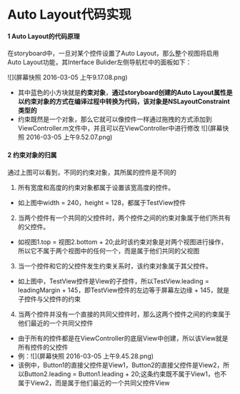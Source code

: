 #  Auto Layout代码实现

#### 1 Auto Layout的代码原理
在storyboard中，一旦对某个控件设置了Auto Layout，那么整个视图将启用Auto Layout功能，其Interface Bulider左侧导航栏中的面板如下：

![](屏幕快照 2016-03-05 上午9.17.08.png)
- 其中蓝色的小方块就是**约束对象**，**通过storyboard创建的Auto Layout属性是以约束对象的方式在编译过程中转换为代码，该对象是NSLayoutConstraint类型的**
- 约束既然是一个对象，那么它就可以像控件一样通过拖拽的方式添加到ViewController.m文件中，并且可以在ViewController中进行修改
![](屏幕快照 2016-03-05 上午9.52.07.png)
#### 2 约束对象的归属
通过上图可以看到，不同的约束对象，其所属的控件是不同的
1. 所有宽度和高度的约束对象都属于设置该宽高度的控件。
  - 如上图中width = 240，height = 128，都属于TestView控件
2. 当两个控件有一个共同的父控件时，两个控件之间的约束对象属于他们所共有的父控件。
  - 如视图1.top = 视图2.bottom + 20;此时该约束对象是对两个视图进行操作，所以它不属于两个视图中的任何一个，而是属于他们共同的父视图
3. 当一个控件和它的父控件发生约束关系时，该约束对象属于其父控件。
  - 如上图中，TestView控件是View的子控件，所以TestView.leading = leadingMargin + 145，即TestView控件的左边等于屏幕左边缘 + 145，就是子控件与父控件的约束
4. 当两个控件并没有一个直接的共同父控件时，那么这两个控件之间的约束属于他们最近的一个共同父控件
  - 由于所有的控件都是在ViewController的底层View中创建，所以该View就是所有控件的父控件
  - 例：![](屏幕快照 2016-03-05 上午9.45.28.png)  
  - 该例中，Button1的直接父控件是View1，Button2的直接父控件是View2，所以Button2.leading = Button1.leading + 20;这条约束既不属于View1，也不属于View2，而是属于他们最近的一个共同父控件View


